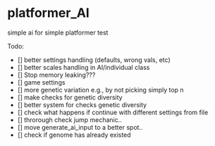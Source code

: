 
# platformer_AI

 simple ai for simple platformer test

Todo:

- [] better settings handling (defaults, wrong vals, etc)
- [] better scales handling in AI/individual class
- [] Stop memory leaking???
- [] game settings
- [] more genetic variation e.g., by not picking simply top n
- [] make checks for genetic diversity
- [] better system for checks genetic diversity
- [] check what happens if continue with different settings from file
- [] throrough check jump mechanic..
- [] move generate_ai_input to a better spot..
- [] check if genome has already existed

